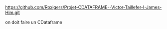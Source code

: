 https://github.com/Roxigers/Projet-CDATAFRAME--Victor-Taillefer-I-James-Him.git

on doit faire un CDataframe


